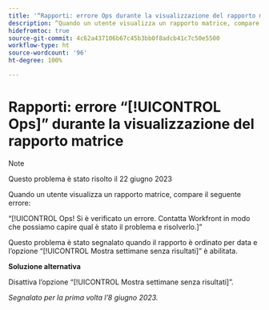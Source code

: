 ```yaml
---
title: '“Rapporti: errore Ops durante la visualizzazione del rapporto matrice”'
description: “Quando un utente visualizza un rapporto matrice, compare l’errore Ops.”
hidefromtoc: true
source-git-commit: 4c62a437106b67c45b3bb0f8adcb41c7c50e5500
workflow-type: ht
source-wordcount: '96'
ht-degree: 100%

---
```



# Rapporti: errore “[!UICONTROL Ops]” durante la visualizzazione del rapporto matrice

>[!NOTE]
>
> Questo problema è stato risolto il 22 giugno 2023

Quando un utente visualizza un rapporto matrice, compare il seguente errore:

“[!UICONTROL Ops! Si è verificato un errore. Contatta Workfront in modo che possiamo capire qual è stato il problema e risolverlo.]”

Questo problema è stato segnalato quando il rapporto è ordinato per data e l’opzione “[!UICONTROL Mostra settimane senza risultati]” è abilitata.

**Soluzione alternativa**

Disattiva l’opzione “[!UICONTROL Mostra settimane senza risultati]”.

_Segnalato per la prima volta l’8 giugno 2023._

